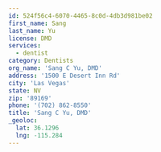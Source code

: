 ```yaml
---
id: 524f56c4-6070-4465-8c0d-4db3d981be02
first_name: Sang
last_name: Yu
license: DMD
services:
  - dentist
category: Dentists
org_name: 'Sang C Yu, DMD'
address: '1500 E Desert Inn Rd'
city: 'Las Vegas'
state: NV
zip: '89169'
phone: '(702) 862-8550'
title: 'Sang C Yu, DMD'
_geoloc:
  lat: 36.1296
  lng: -115.284
---
```

